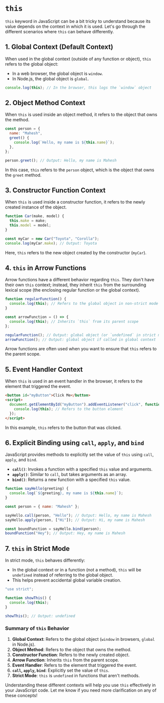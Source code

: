 # `this`

`this` keyword in JavaScript can be a bit tricky to understand because its value depends on the context in which it is used. Let's go through the different scenarios where `this` can behave differently.

## 1. **Global Context (Default Context)**

When used in the global context (outside of any function or object), `this` refers to the global object:

- In a web browser, the global object is `window`.
- In Node.js, the global object is `global`.

```javascript
console.log(this); // In the browser, this logs the `window` object
```

## 2. **Object Method Context**

When `this` is used inside an object method, it refers to the object that owns the method.

```javascript
const person = {
  name: "Mahesh",
  greet() {
    console.log(`Hello, my name is ${this.name}`);
  },
};

person.greet(); // Output: Hello, my name is Mahesh
```

In this case, `this` refers to the `person` object, which is the object that owns the `greet` method.

## 3. **Constructor Function Context**

When `this` is used inside a constructor function, it refers to the newly created instance of the object.

```javascript
function Car(make, model) {
  this.make = make;
  this.model = model;
}

const myCar = new Car("Toyota", "Corolla");
console.log(myCar.make); // Output: Toyota
```

Here, `this` refers to the new object created by the constructor (`myCar`).

## 4. **`this` in Arrow Functions**

Arrow functions have a different behavior regarding `this`. They don't have their own `this` context; instead, they inherit `this` from the surrounding lexical scope (the enclosing regular function or the global context).

```javascript
function regularFunction() {
  console.log(this); // Refers to the global object in non-strict mode
}

const arrowFunction = () => {
  console.log(this); // Inherits `this` from its parent scope
};

regularFunction(); // Output: global object (or `undefined` in strict mode)
arrowFunction(); // Output: global object if called in global context
```

Arrow functions are often used when you want to ensure that `this` refers to the parent scope.

## 5. **Event Handler Context**

When `this` is used in an event handler in the browser, it refers to the element that triggered the event.

```html
<button id="myButton">Click Me</button>
<script>
  document.getElementById("myButton").addEventListener("click", function () {
    console.log(this); // Refers to the button element
  });
</script>
```

In this example, `this` refers to the button that was clicked.

## 6. **Explicit Binding using `call`, `apply`, and `bind`**

JavaScript provides methods to explicitly set the value of `this` using `call`, `apply`, and `bind`.

- **`call()`**: Invokes a function with a specified `this` value and arguments.
- **`apply()`**: Similar to `call`, but takes arguments as an array.
- **`bind()`**: Returns a new function with a specified `this` value.

```javascript
function sayHello(greeting) {
  console.log(`${greeting}, my name is ${this.name}`);
}

const person = { name: "Mahesh" };

sayHello.call(person, "Hello"); // Output: Hello, my name is Mahesh
sayHello.apply(person, ["Hi"]); // Output: Hi, my name is Mahesh

const boundFunction = sayHello.bind(person);
boundFunction("Hey"); // Output: Hey, my name is Mahesh
```

## 7. **`this` in Strict Mode**

In strict mode, `this` behaves differently:

- In the global context or in a function (not a method), `this` will be `undefined` instead of referring to the global object.
- This helps prevent accidental global variable creation.

```javascript
"use strict";

function showThis() {
  console.log(this);
}

showThis(); // Output: undefined
```

### Summary of `this` Behavior

1.  **Global Context**: Refers to the global object (`window` in browsers, `global` in Node.js).
2.  **Object Method**: Refers to the object that owns the method.
3.  **Constructor Function**: Refers to the newly created object.
4.  **Arrow Function**: Inherits `this` from the parent scope.
5.  **Event Handler**: Refers to the element that triggered the event.
6.  **`call`, `apply`, `bind`**: Explicitly set the value of `this`.
7.  **Strict Mode**: `this` is `undefined` in functions that aren't methods.

Understanding these different contexts will help you use `this` effectively in your JavaScript code. Let me know if you need more clarification on any of these concepts!
